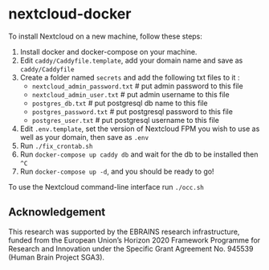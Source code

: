 # nextcloud-docker

To install Nextcloud on a new machine, follow these steps:


1. Install docker and docker-compose on your machine.
2. Edit `caddy/Caddyfile.template`, add your domain name and save as `caddy/Caddyfile`
3. Create a folder named `secrets` and add the following txt files to it :
	- `nextcloud_admin_password.txt` # put admin password to this file
	- `nextcloud_admin_user.txt` # put admin username to this file
	- `postgres_db.txt` # put postgresql db name to this file
	- `postgres_password.txt` # put postgresql password to this file
	- `postgres_user.txt` # put postgresql username to this file
4. Edit `.env.template`, set the version of Nextcloud FPM you wish to use as well as your domain, then save as `.env`
5. Run `./fix_crontab.sh`
6. Run `docker-compose up caddy db` and wait for the db to be installed then `^C`
7. Run `docker-compose up -d`, and you should be ready to go!

To use the Nextcloud command-line interface run `./occ.sh`

## Acknowledgement

This research was supported by the EBRAINS research infrastructure, funded from the European Union’s Horizon 2020 Framework Programme for Research and Innovation under the Specific Grant Agreement No. 945539 (Human Brain Project SGA3).
